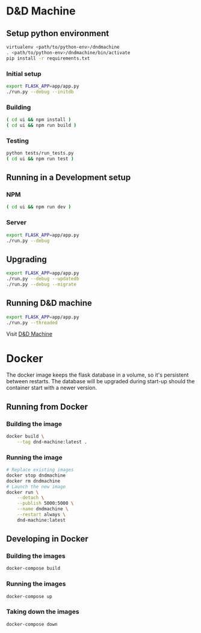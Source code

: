 # D&D Machine

## Setup python environment

```bash
virtualenv <path/to/python-env>/dndmachine
. <path/to/python-env>/dndmachine/bin/activate
pip install -r requirements.txt
```

### Initial setup

```bash
export FLASK_APP=app/app.py
./run.py --debug --initdb
```

### Building

```bash
( cd ui && npm install )
( cd ui && npm run build )
```

### Testing

```bash
python tests/run_tests.py
( cd ui && npm run test )
```

## Running in a Development setup

### NPM

```bash
( cd ui && npm run dev )
```

### Server
```bash
export FLASK_APP=app/app.py
./run.py --debug
```

## Upgrading

```bash
export FLASK_APP=app/app.py
./run.py --debug --updatedb
./run.py --debug --migrate
```

## Running D&D machine

```bash
export FLASK_APP=app/app.py
./run.py --threaded
```

Visit [D&D Machine](http://localhost:5000)

# Docker

The docker image keeps the flask database in a volume, so it's persistent
between restarts. The database will be upgraded during start-up should the
container start with a newer version.

## Running from Docker

### Building the image

```bash
docker build \
    --tag dnd-machine:latest .
```

### Running the image

```bash
# Replace existing images
docker stop dndmachine
docker rm dndmachine
# Launch the new image
docker run \
    --detach \
    --publish 5000:5000 \
    --name dndmachine \
    --restart always \
    dnd-machine:latest
```

## Developing in Docker

### Building the images

```bash
docker-compose build
```

### Running the images

```bash
docker-compose up
```

### Taking down the images

```bash
docker-compose down
```

